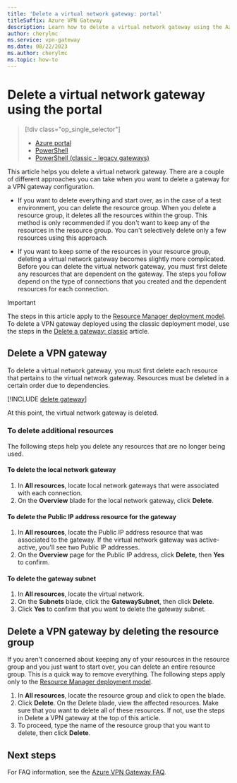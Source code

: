```yaml
---
title: 'Delete a virtual network gateway: portal'
titleSuffix: Azure VPN Gateway
description: Learn how to delete a virtual network gateway using the Azure portal.
author: cherylmc
ms.service: vpn-gateway
ms.date: 08/22/2023
ms.author: cherylmc
ms.topic: how-to
---
```

# Delete a virtual network gateway using the portal

> [!div class="op_single_selector"]
> * [Azure portal](vpn-gateway-delete-vnet-gateway-portal.md)
> * [PowerShell](vpn-gateway-delete-vnet-gateway-powershell.md)
> * [PowerShell (classic - legacy gateways)](vpn-gateway-delete-vnet-gateway-classic-powershell.md)

This article helps you delete a virtual network gateway. There are a couple of different approaches you can take when you want to delete a gateway for a VPN gateway configuration.

* If you want to delete everything and start over, as in the case of a test environment, you can delete the resource group. When you delete a resource group, it deletes all the resources within the group. This method is only recommended if you don't want to keep any of the resources in the resource group. You can't selectively delete only a few resources using this approach.

* If you want to keep some of the resources in your resource group, deleting a virtual network gateway becomes slightly more complicated. Before you can delete the virtual network gateway, you must first delete any resources that are dependent on the gateway. The steps you follow depend on the type of connections that you created and the dependent resources for each connection.

> [!IMPORTANT]
> The steps in this article apply to the [Resource Manager deployment model](../azure-resource-manager/management/deployment-models.md). To delete a VPN gateway deployed using the classic deployment model, use the steps in the [Delete a gateway: classic](vpn-gateway-delete-vnet-gateway-classic-powershell.md) article.

## Delete a VPN gateway

To delete a virtual network gateway, you must first delete each resource that pertains to the virtual network gateway. Resources must be deleted in a certain order due to dependencies.

[!INCLUDE [delete gateway](../../includes/vpn-gateway-delete-vnet-gateway-portal-include.md)]

At this point, the virtual network gateway is deleted.

### To delete additional resources

The following steps help you delete any resources that are no longer being used.

#### To delete the local network gateway

1. In **All resources**, locate local network gateways that were associated with each connection.
1. On the **Overview** blade for the local network gateway, click **Delete**.

#### To delete the Public IP address resource for the gateway

1. In **All resources**, locate the Public IP address resource that was associated to the gateway. If the virtual network gateway was active-active, you'll see two Public IP addresses.
1. On the **Overview** page for the Public IP address, click **Delete**, then **Yes** to confirm.

#### To delete the gateway subnet

1. In **All resources**, locate the virtual network. 
1. On the **Subnets** blade, click the **GatewaySubnet**, then click **Delete**. 
1. Click **Yes** to confirm that you want to delete the gateway subnet.

## <a name="deleterg"></a>Delete a VPN gateway by deleting the resource group

If you aren't concerned about keeping any of your resources in the resource group and you just want to start over, you can delete an entire resource group. This is a quick way to remove everything. The following steps apply only to the [Resource Manager deployment model](../azure-resource-manager/management/deployment-models.md).

1. In **All resources**, locate the resource group and click to open the blade.
1. Click **Delete**. On the Delete blade, view the affected resources. Make sure that you want to delete all of these resources. If not, use the steps in Delete a VPN gateway at the top of this article.
1. To proceed, type the name of the resource group that you want to delete, then click **Delete**.

## Next steps

For FAQ information, see the [Azure VPN Gateway FAQ](vpn-gateway-vpn-faq.md).
